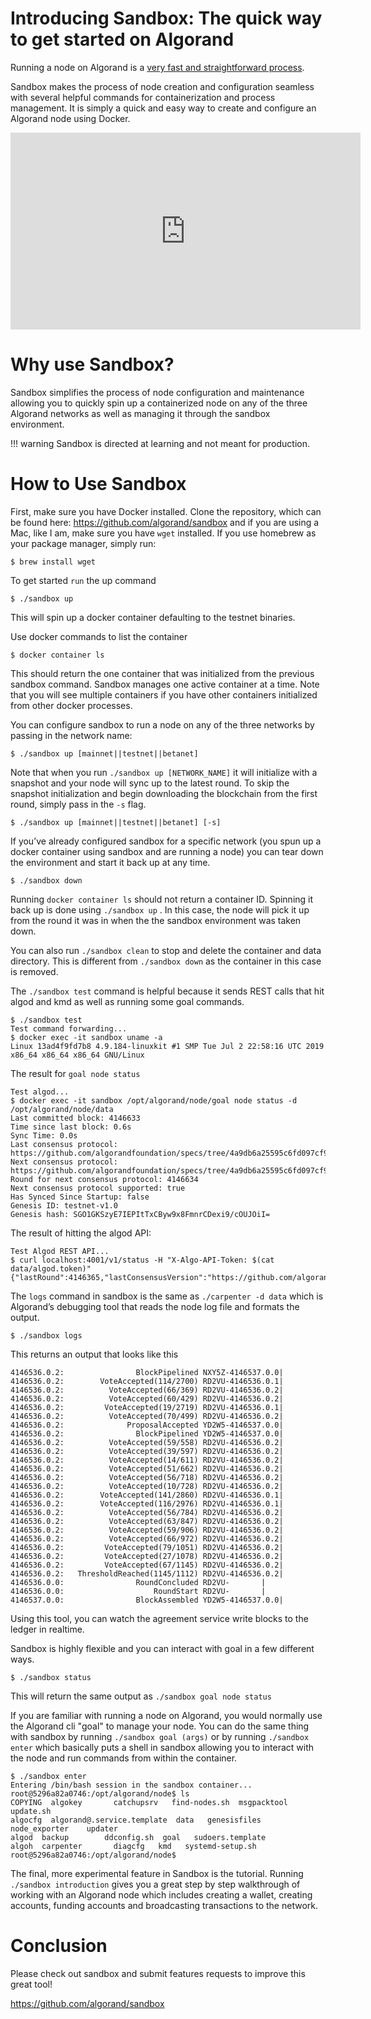 # Introducing Sandbox: The quick way to get started on Algorand

Running a node on Algorand is a [very fast and straightforward process](../getting-started/setup.md).

Sandbox makes the process of node creation and configuration seamless with several helpful commands for containerization and process management. It is simply a quick and easy way to create and configure an Algorand node using Docker.

<center><iframe width="560" height="315" src="https://www.youtube.com/embed/IqPAHa-YjW0" frameborder="0" allow="accelerometer; autoplay; encrypted-media; gyroscope; picture-in-picture" allowfullscreen></iframe></center>


# Why use Sandbox?
Sandbox simplifies the process of node configuration and maintenance allowing you to quickly spin up a containerized node on any of the three Algorand networks as well as managing it through the sandbox environment.

!!! warning 
    Sandbox is directed at learning and not meant for production.

# How to Use Sandbox
First, make sure you have Docker installed. Clone the repository, which can be found here: https://github.com/algorand/sandbox and if you are using a Mac, like I am, make sure you have `wget` installed. If you use homebrew as your package manager, simply run:
``` shell
$ brew install wget

```

To get started `run` the up command
``` shell
$ ./sandbox up
```
This will spin up a docker container defaulting to the testnet binaries.

Use docker commands to list the container

``` shell
$ docker container ls
```
This should return the one container that was initialized from the previous sandbox command. Sandbox manages one active container at a time. Note that you will see multiple containers if you have other containers initialized from other docker processes.

You can configure sandbox to run a node on any of the three networks by passing in the network name:
``` shell
$ ./sandbox up [mainnet||testnet||betanet]
```
Note that when you run `./sandbox up [NETWORK_NAME]` it will initialize with a snapshot and your node will sync up to the latest round. To skip the snapshot initialization and begin downloading the blockchain from the first round, simply pass in the `-s` flag.

``` shell
$ ./sandbox up [mainnet||testnet||betanet] [-s]
```
If you’ve already configured sandbox for a specific network (you spun up a docker container using sandbox and are running a node) you can tear down the environment and start it back up at any time.

```shell
$ ./sandbox down

```
Running `docker container ls` should not return a container ID. Spinning it back up is done using `./sandbox up` . In this case, the node will pick it up from the round it was in when the the sandbox environment was taken down.

You can also run `./sandbox clean` to stop and delete the container and data directory. This is different from `./sandbox down` as the container in this case is removed.

The `./sandbox test` command is helpful because it sends REST calls that hit algod and kmd <LINK> as well as running some goal <LINK> commands.

```shell
$ ./sandbox test
Test command forwarding...
$ docker exec -it sandbox uname -a
Linux 13ad4f9fd7b8 4.9.184-linuxkit #1 SMP Tue Jul 2 22:58:16 UTC 2019 x86_64 x86_64 x86_64 GNU/Linux
```

The result for `goal node status`

```shell
Test algod...
$ docker exec -it sandbox /opt/algorand/node/goal node status -d /opt/algorand/node/data
Last committed block: 4146633
Time since last block: 0.6s
Sync Time: 0.0s
Last consensus protocol: https://github.com/algorandfoundation/specs/tree/4a9db6a25595c6fd097cf9cc137cc83027787eaa
Next consensus protocol: https://github.com/algorandfoundation/specs/tree/4a9db6a25595c6fd097cf9cc137cc83027787eaa
Round for next consensus protocol: 4146634
Next consensus protocol supported: true
Has Synced Since Startup: false
Genesis ID: testnet-v1.0
Genesis hash: SGO1GKSzyE7IEPItTxCByw9x8FmnrCDexi9/cOUJOiI=
```

The result of hitting the algod API:

```shell
Test Algod REST API...
$ curl localhost:4001/v1/status -H "X-Algo-API-Token: $(cat data/algod.token)"
{"lastRound":4146365,"lastConsensusVersion":"https://github.com/algorandfoundation/specs/tree/4a9db6a25595c6fd097cf9cc137cc83027787eaa","nextConsensusVersion":"https://github.com/algorandfoundation/specs/tree/4a9db6a25595c6fd097cf9cc137cc83027787eaa","nextConsensusVersionRound":4146366,"nextConsensusVersionSupported":true,"timeSinceLastRound":1243605287,"catchupTime":0,"hasSyncedSinceStartup":false}
```

The `logs` command in sandbox is the same as `./carpenter -d data` which is Algorand’s debugging tool that reads the node log file and formats the output.

```shell
$ ./sandbox logs
```

This returns an output that looks like this
```shell
4146536.0.2:                BlockPipelined NXY5Z-4146537.0.0|
4146536.0.2:        VoteAccepted(114/2700) RD2VU-4146536.0.1|
4146536.0.2:          VoteAccepted(66/369) RD2VU-4146536.0.2|
4146536.0.2:          VoteAccepted(60/429) RD2VU-4146536.0.2|
4146536.0.2:         VoteAccepted(19/2719) RD2VU-4146536.0.1|
4146536.0.2:          VoteAccepted(70/499) RD2VU-4146536.0.2|
4146536.0.2:              ProposalAccepted YD2W5-4146537.0.0|
4146536.0.2:                BlockPipelined YD2W5-4146537.0.0|
4146536.0.2:          VoteAccepted(59/558) RD2VU-4146536.0.2|
4146536.0.2:          VoteAccepted(39/597) RD2VU-4146536.0.2|
4146536.0.2:          VoteAccepted(14/611) RD2VU-4146536.0.2|
4146536.0.2:          VoteAccepted(51/662) RD2VU-4146536.0.2|
4146536.0.2:          VoteAccepted(56/718) RD2VU-4146536.0.2|
4146536.0.2:          VoteAccepted(10/728) RD2VU-4146536.0.2|
4146536.0.2:        VoteAccepted(141/2860) RD2VU-4146536.0.1|
4146536.0.2:        VoteAccepted(116/2976) RD2VU-4146536.0.1|
4146536.0.2:          VoteAccepted(56/784) RD2VU-4146536.0.2|
4146536.0.2:          VoteAccepted(63/847) RD2VU-4146536.0.2|
4146536.0.2:          VoteAccepted(59/906) RD2VU-4146536.0.2|
4146536.0.2:          VoteAccepted(66/972) RD2VU-4146536.0.2|
4146536.0.2:         VoteAccepted(79/1051) RD2VU-4146536.0.2|
4146536.0.2:         VoteAccepted(27/1078) RD2VU-4146536.0.2|
4146536.0.2:         VoteAccepted(67/1145) RD2VU-4146536.0.2|
4146536.0.2:   ThresholdReached(1145/1112) RD2VU-4146536.0.2|
4146536.0.0:                RoundConcluded RD2VU-       |
4146536.0.0:                    RoundStart RD2VU-       |
4146537.0.0:                BlockAssembled YD2W5-4146537.0.0|
```

Using this tool, you can watch the agreement service write blocks to the ledger in realtime.

Sandbox is highly flexible and you can interact with goal in a few different ways.

```shell
$ ./sandbox status
```
This will return the same output as `./sandbox goal node status`

If you are familiar with running a node on Algorand, you would normally use the Algorand cli "goal" to manage your node. You can do the same thing with sandbox by running `./sandbox goal (args)` or by running `./sandbox enter` which basically puts a shell in sandbox allowing you to interact with the node and run commands from within the container.

```shell
$ ./sandbox enter
Entering /bin/bash session in the sandbox container...
root@5296a82a0746:/opt/algorand/node$ ls
COPYING  algokey       catchupsrv   find-nodes.sh  msgpacktool    update.sh
algocfg  algorand@.service.template  data   genesisfiles  node_exporter    updater
algod  backup        ddconfig.sh  goal   sudoers.template
algoh  carpenter       diagcfg   kmd   systemd-setup.sh
root@5296a82a0746:/opt/algorand/node$
```

The final, more experimental feature in Sandbox is the tutorial. Running `./sandbox introduction` gives you a great step by step walkthrough of working with an Algorand node which includes creating a wallet, creating accounts, funding accounts and broadcasting transactions to the network.

# Conclusion
Please check out sandbox and submit features requests to improve this great tool!

https://github.com/algorand/sandbox
